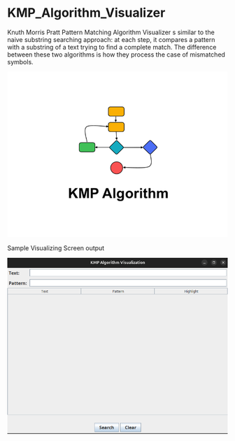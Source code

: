 # KMP_Algorithm_Visualizer
Knuth Morris Pratt Pattern Matching Algorithm Visualizer s similar to the naive substring searching approach: at each step, it compares a pattern with a substring of a text trying to find a complete match. The difference between these two algorithms is how they process the case of mismatched symbols. 

![Alt text](images/KMP.png)

Sample Visualizing Screen output

![Alt text](images/output1.png)
